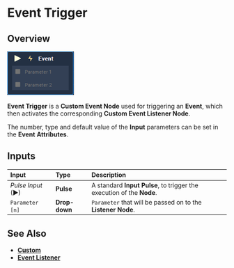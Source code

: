 # Event Trigger

## Overview

![The Event Trigger Node.](../../../.gitbook/assets/node-event-trigger.png)

**Event Trigger** is a **Custom Event Node** used for triggering an **Event**, which then activates the corresponding **Custom Event Listener Node**.

The number, type and default value of the **Input** parameters can be set in the **Event** **Attributes**.

## Inputs

| Input | Type | Description |
| :--- | :--- | :--- |
| _Pulse Input_ \(►\) | **Pulse** | A standard **Input Pulse**, to trigger the execution of the **Node**. |
| `Parameter [n]` | **Drop-down** | `Parameter` that will be passed on to the **Listener** **Node**. |

## See Also

* [**Custom**](./)
* [**Event Listener**](event-listener.md)

